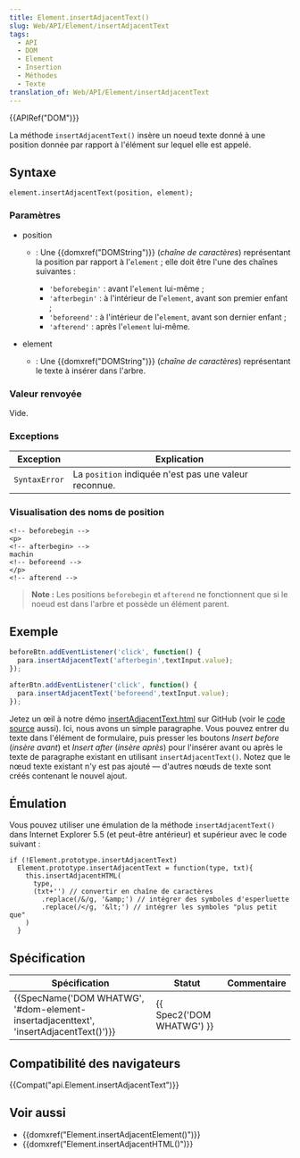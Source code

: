```yaml
---
title: Element.insertAdjacentText()
slug: Web/API/Element/insertAdjacentText
tags:
  - API
  - DOM
  - Element
  - Insertion
  - Méthodes
  - Texte
translation_of: Web/API/Element/insertAdjacentText
---
```

{{APIRef("DOM")}}

La méthode `insertAdjacentText()` insère un noeud texte donné à une position donnée par rapport à l'élément sur lequel elle est appelé.

## Syntaxe

    element.insertAdjacentText(position, element);

### Paramètres

- position

  - : Une {{domxref("DOMString")}} (_chaîne de caractères_) représentant la position par rapport à l'`element` ; elle doit être l'une des chaînes suivantes :

    - `'beforebegin'` : avant l'`element` lui-même ;
    - `'afterbegin'` : à l'intérieur de l'`element`, avant son premier enfant ;
    - `'beforeend'` : à l'intérieur de l'`element`, avant son dernier enfant ;
    - `'afterend'` : après l'`element` lui-même.

- element
  - : Une {{domxref("DOMString")}} (_chaîne de caractères_) représentant le texte à insérer dans l'arbre.

### Valeur renvoyée

Vide.

### Exceptions

| Exception     | Explication                                           |
| ------------- | ----------------------------------------------------- |
| `SyntaxError` | La `position` indiquée n'est pas une valeur reconnue. |

### Visualisation des noms de position

    <!-- beforebegin -->
    <p>
    <!-- afterbegin> -->
    machin
    <!-- beforeend -->
    </p>
    <!-- afterend -->

> **Note :** Les positions `beforebegin` et `afterend` ne fonctionnent que si le noeud est dans l'arbre et possède un élément parent.

## Exemple

```js
beforeBtn.addEventListener('click', function() {
  para.insertAdjacentText('afterbegin',textInput.value);
});

afterBtn.addEventListener('click', function() {
  para.insertAdjacentText('beforeend',textInput.value);
});
```

Jetez un œil à notre démo [insertAdjacentText.html](https://mdn.github.io/dom-examples/insert-adjacent/insertAdjacentText.html) sur GitHub (voir le [code source](https://github.com/mdn/dom-examples/blob/master/insert-adjacent/insertAdjacentText.html) aussi). Ici, nous avons un simple paragraphe. Vous pouvez entrer du texte dans l'élément de formulaire, puis presser les boutons _Insert before_ (_insère avant_) et _Insert after_ (_insère après_) pour l'insérer avant ou après le texte de paragraphe existant en utilisant `insertAdjacentText()`. Notez que le nœud texte existant n'y est pas ajouté — d'autres nœuds de texte sont créés contenant le nouvel ajout.

## Émulation

Vous pouvez utiliser une émulation de la méthode `insertAdjacentText()` dans Internet Explorer 5.5 (et peut-être antérieur) et supérieur avec le code suivant :

    if (!Element.prototype.insertAdjacentText)
      Element.prototype.insertAdjacentText = function(type, txt){
        this.insertAdjacentHTML(
          type,
          (txt+'') // convertir en chaîne de caractères
            .replace(/&/g, '&amp;') // intégrer des symboles d'esperluette
            .replace(/</g, '&lt;') // intégrer les symboles "plus petit que"
        )
      }

## Spécification

| Spécification                                                                                                    | Statut                           | Commentaire |
| ---------------------------------------------------------------------------------------------------------------- | -------------------------------- | ----------- |
| {{SpecName('DOM WHATWG', '#dom-element-insertadjacenttext', 'insertAdjacentText()')}} | {{ Spec2('DOM WHATWG') }} |             |

## Compatibilité des navigateurs

{{Compat("api.Element.insertAdjacentText")}}

## Voir aussi

- {{domxref("Element.insertAdjacentElement()")}}
- {{domxref("Element.insertAdjacentHTML()")}}
